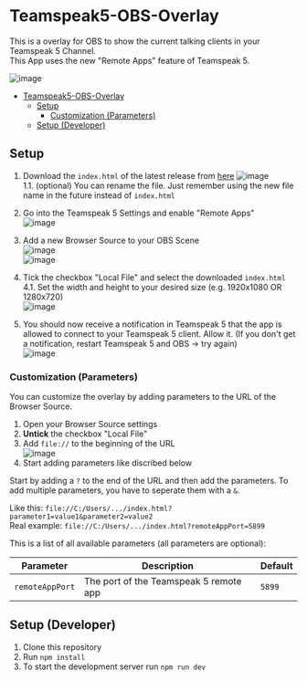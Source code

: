 # Teamspeak5-OBS-Overlay

This is a overlay for OBS to show the current talking clients in your Teamspeak 5 Channel.  
This App uses the new "Remote Apps" feature of Teamspeak 5.

![image](https://github.com/DerTyp876/ts5-obs-overlay/assets/76851529/d0ab06f2-1a36-479d-826f-bd4bd3d405b7)

- [Teamspeak5-OBS-Overlay](#teamspeak5-obs-overlay)
  - [Setup](#setup)
    - [Customization (Parameters)](#customization-parameters)
  - [Setup (Developer)](#setup-developer)

## Setup

1. Download the `index.html` of the latest release from [here](https://github.com/DerTyp876/ts5-obs-overlay/releases/tag/v1.0.0)
   ![image](https://github.com/DerTyp876/ts5-obs-overlay/assets/76851529/04dc3a66-c493-429b-b4ae-44bade473ad6)  
  1.1. (optional) You can rename the file. Just remember using the new file name in the future instead of `index.html` 
2. Go into the Teamspeak 5 Settings and enable "Remote Apps"  
   ![image](https://github.com/DerTyp876/ts5-obs-overlay/assets/76851529/b31bc553-fde2-46ab-b07c-d3c81339cc7d)

3. Add a new Browser Source to your OBS Scene  
   ![image](https://github.com/DerTyp876/ts5-obs-overlay/assets/76851529/0198b468-bb96-4b65-bdd4-3d6bb3ef7d25)  
   ![image](https://github.com/DerTyp876/ts5-obs-overlay/assets/76851529/58ad399f-5344-456f-b243-6e267b489fd5)

4. Tick the checkbox "Local File" and select the downloaded `index.html`  
    4.1. Set the width and height to your desired size (e.g. 1920x1080 OR 1280x720)  
   ![image](https://github.com/DerTyp876/ts5-obs-overlay/assets/76851529/5ad8ce69-645b-45e7-acc3-ce7ba8d7f8ab)

5. You should now receive a notification in Teamspeak 5 that the app is allowed to connect to your Teamspeak 5 client. Allow it. (If you don't get a notification, restart Teamspeak 5 and OBS -> try again)  
   ![image](https://github.com/DerTyp876/ts5-obs-overlay/assets/76851529/40faa435-e128-415f-98eb-a9e8809e8f65)

### Customization (Parameters)

You can customize the overlay by adding parameters to the URL of the Browser Source.

1. Open your Browser Source settings
2. **Untick** the checkbox "Local File"  
3. Add `file://` to the beginning of the URL  
   ![image](https://github.com/DerTyp876/ts5-obs-overlay/assets/76851529/87985b4c-4397-4681-9635-239d1e382c24)
4. Start adding parameters like discribed below

Start by adding a `?` to the end of the URL and then add the parameters.
To add multiple parameters, you have to seperate them with a `&`.

Like this: `file://C:/Users/.../index.html?parameter1=value1&parameter2=value2`  
Real example: `file://C:/Users/.../index.html?remoteAppPort=5899`

This is a list of all available parameters (all parameters are optional):

| Parameter       | Description                            | Default |
| --------------- | -------------------------------------- | ------- |
| `remoteAppPort` | The port of the Teamspeak 5 remote app | `5899`  |

## Setup (Developer)

1. Clone this repository
2. Run `npm install`
3. To start the development server run `npm run dev`

